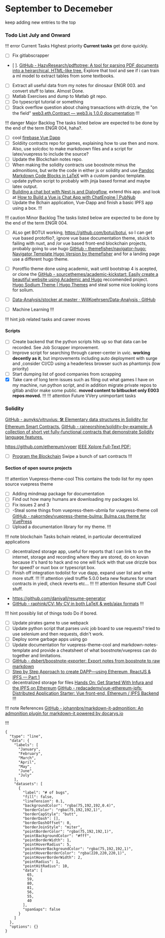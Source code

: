 # September to Decemeber
keep adding new entries to the top

### Todo List July and Onward

!!! error Current Tasks Highest priority
**Current tasks** get done quickly.
- [ ] Fix gitlabscrapper
- [ ]. [GitHub - HazyResearch/pdftotree: A tool for parsing PDF documents into a heirarchical, HTML-like tree.](https://github.com/HazyResearch/pdftotree) Explore that tool and see if i can train a ml model to extract tables from some textbooks.
- [ ] Extract all useful data from my notes for dinosaur ENGR 003. and convert stuff to latex. Almost Done.
- [ ] Matlab Exercises and dump to Matlab git repo.
- [ ] Do typescript tutorial or something
- [ ] Stack overflow question about chaing transactions with drizzle, the "on the field" [web3.eth.Contract — web3.js 1.0.0 documentation](https://web3js.readthedocs.io/en/1.0/web3-eth-contract.html)
 !!!

!!! danger Major Backlog
The tasks listed below are expected to be done by the end of the term ENGR 004, haha?.
- [ ] cool [firebase Vue Dapp](https://medium.com/@sebinatx/building-an-ethereum-firebase-user-profile-dapp-part-2-226bcc11ae62, ) 
- [ ] Soldiity contracts repo for games, explaining how to use then and more. Also, use solcdoc to make markdoown files and a script for latex/vuepress to include the source? 
- [ ] Update the Blockchain notes repo.
- [ ] When making the solidity contracts use boostnote minus the admonitions, but write the code in either js or solidity and use [Pandoc Markdown Code Blocks in LaTeX](http://weibeld.net/markdown/pandoc_code_blocks.html) with a custom pandoc template.
- [ ] update python script to probably with jinja based format and maybe latex output.
- [ ] [Building a chat bot with Nest.js and Dialogflow](https://pusher.com/tutorials/chat-bot-nestjs), extend this app. and look at [How to Build a Vue.js Chat App with ChatEngine | PubNub](https://www.pubnub.com/tutorials/chatengine/vuejs/chat-app/)
- [ ] Update the Bchain application, Vue-Dapp and finish a basic IPFS app using a box.
!!!

!!! caution Minor Backlog
The tasks listed below are expected to be done by the end of the term ENGR 004.
- [ ] ALso get BOTUI working, https://github.com/botui/botui, so I can get vue based protoflio?, ignore vue base documentation theme, stuick to failing with nuxt, and /or vue based front-end blockchain projects, probably going to use hugo [GitHub - themefisher/navigator-hugo: Navigator Template Hugo Version by themefisher](https://github.com/themefisher/navigator-hugo) and for a landing page use a different hugo theme.
- [ ] Porotflio theme done using academic, wait until bootstrap 4 is acepted, or clone the  [GitHub - sourcethemes/academic-kickstart: Easily create a beautiful website using Academic and Hugo](https://github.com/sourcethemes/academic-kickstart) reccomended project. [Hugo Sodium Theme | Hugo Themes](https://themes.gohugo.io/hugo-sodium-theme/) and steal some nice looking icons for solium. 
- [ ] [Data-Analysis/stocker at master · WillKoehrsen/Data-Analysis · GitHub](https://github.com/WillKoehrsen/Data-Analysis/tree/master/stocker)
- [ ] Machine Learning
!!!


!!! hint job related tasks and career moves
#### Scripts
- [ ] Create backend that the python scripts hits up so that data can be recorded. See Job Scrapper improvement.
- [ ] Improve script for searching through career-center in uvic. **working decently as it**, but improvements including auto deployment with surge and ,consider CI/CD using a headerless browser such as phantomjs (low priority)
- [ ] Start dumping list of good companies from scrapping
- [x] Take care of long term issues such as filing out what games I have on my machine, run python script, and in addition migrate private repos to gitlab and/or make some public. **moved content to bitbucket only E003 repos moved.**
!!!
!!! attention Future VVery unimportant tasks
### Solidity 
[GitHub - aunyks/vitruvius: 🛠 Elementary data structures in Solidity for Ethereum Smart Contracts.](https://github.com/aunyks/vitruvius)
[GitHub - raineorshine/solidity-by-example: A collection of short yet fully-functional contracts that demonstrate Solidity language features.](https://github.com/raineorshine/solidity-by-example)

https://github.com/ethereum/vyper
[IEEE Xplore Full-Text PDF:](https://ieeexplore.ieee.org/stamp/stamp.jsp?arnumber=8307397)
- [ ] [Program the Blockchain](https://programtheblockchain.com) Swipe a bunch of sart contracts
!!!

#### Section of open source projects
!!! attention Vuepress-theme-cool
This contains the todo list for my open source vuepress theme
- [ ] Adding mindmap package for documentation
- [ ] Find out how many humans are downloading my packages lol. 
- [ ] Fix issues 2 and 3
- [ ] -Steal some things from vuepress-them-ubmla for vuepress-theme coll [GitHub - nakorndev/vuepress-theme-bulma: Bulma.css theme for VuePress](https://github.com/nakorndev/vuepress-theme-bulma)
- [ ] Upload a documentation library for my theme.
!!!

!!! note blockchain
Tasks bchain related, in particular decentralized applications
- [ ] decentralized storage app, useful for reports that I can link to on the internet, storage and recording where they are stored, do on kovan because it's hard to hack and no one will fuck with that use drizzle box for speed? or nuxt box or typescript box.
- [ ] Finish off integration todolist for vue dapp, expand user list and write more stuff.
!!!
!!! attention yiedl 
truffle 5.0.0 beta new features for smart contracts in yiedl, check reverts etc...
!!!
!!! attention Resume stuff 
Cool stuff.
* https://github.com/daniyall/resume-generator
* [GitHub - raphink/CV: My CV in both LaTeX & web/ajax formats](https://github.com/raphink/CV)
!!!

!!! hint possibly list of things todo
Do if bored.
- [ ] Update pirates game to use webpack
- [ ] Update python script that parses uvic job board to use requests? tried to use selenium and then requests, didn't work.
- [ ] Deploy some garbage apps using go
- [ ] Update documentation for vuepress-theme-cool and markdown-notes-template and provide a cheatsheet of what boostnote/vuepress can do together and limitations. 
- [ ] [GitHub - dsbert/boostnote-exporter: Export notes from boostnote to raw markdown](https://github.com/dsbert/boostnote-exporter)
- [ ] [Step by Step Approach to create DAPP—using Ethereum, ReactJS & IPFS — Part 1](https://medium.com/coinmonks/step-by-step-approach-to-create-dapp-using-ethereum-reactjs-ipfs-part-1-42ea4cf69488)
- [ ] decentralized storage for files  [Hands On: Get Started With Infura and the IPFS on Ethereum](https://medium.freecodecamp.org/hands-on-get-started-with-infura-and-ipfs-on-ethereum-b63635142af0) [GitHub - redacademy/vue-ethereum-ipfs: Distributed Application Starter: Vue front-end, Ethereum / IPFS Backend](https://github.com/redacademy/vue-ethereum-ipfs)
!!!

!!! note References
[GitHub - johannbre/markdown-it-admonition: An admonition plugin for markdown-it powered by docarys.io](https://github.com/johannbre/markdown-it-admonition)


!!!
```chart
{
  "type": "line",
  "data": {
    "labels": [
      "January",
      "February",
      "March",
      "April",
      "May",
      "June",
      "July"
    ],
    "datasets": [
      {
        "label": "# of bugs",
        "fill": false,
        "lineTension": 0.1,
        "backgroundColor": "rgba(75,192,192,0.4)",
        "borderColor": "rgba(75,192,192,1)",
        "borderCapStyle": "butt",
        "borderDash": [],
        "borderDashOffset": 0,
        "borderJoinStyle": "miter",
        "pointBorderColor": "rgba(75,192,192,1)",
        "pointBackgroundColor": "#fff",
        "pointBorderWidth": 1,
        "pointHoverRadius": 5,
        "pointHoverBackgroundColor": "rgba(75,192,192,1)",
        "pointHoverBorderColor": "rgba(220,220,220,1)",
        "pointHoverBorderWidth": 2,
        "pointRadius": 1,
        "pointHitRadius": 10,
        "data": [
          65,
          59,
          80,
          81,
          56,
          55,
          40
        ],
        "spanGaps": false
      }
    ]
  },
  "options": {}
}
```
